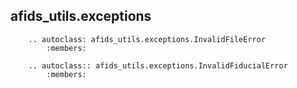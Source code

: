 ## afids_utils.exceptions

```{eval-rst}
    .. autoclass: afids_utils.exceptions.InvalidFileError
        :members:

    .. autoclass:: afids_utils.exceptions.InvalidFiducialError
        :members:
```